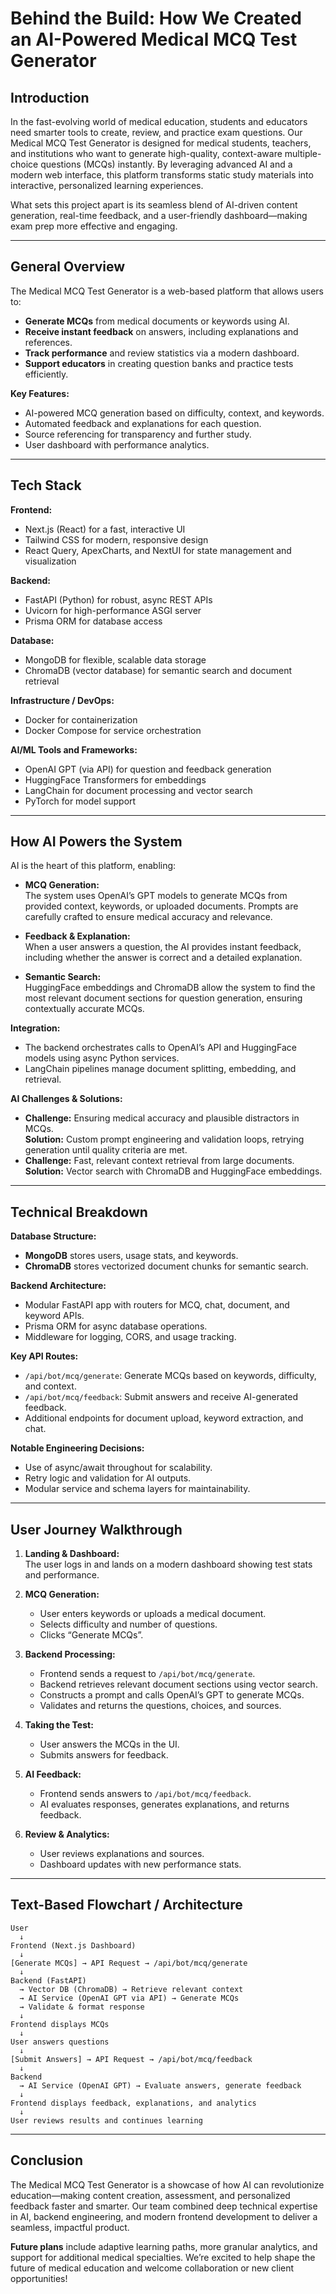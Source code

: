 # Behind the Build: How We Created an AI-Powered Medical MCQ Test Generator

## Introduction

In the fast-evolving world of medical education, students and educators need smarter tools to create, review, and practice exam questions. Our Medical MCQ Test Generator is designed for medical students, teachers, and institutions who want to generate high-quality, context-aware multiple-choice questions (MCQs) instantly. By leveraging advanced AI and a modern web interface, this platform transforms static study materials into interactive, personalized learning experiences.

What sets this project apart is its seamless blend of AI-driven content generation, real-time feedback, and a user-friendly dashboard—making exam prep more effective and engaging.

---

## General Overview

The Medical MCQ Test Generator is a web-based platform that allows users to:

- **Generate MCQs** from medical documents or keywords using AI.
- **Receive instant feedback** on answers, including explanations and references.
- **Track performance** and review statistics via a modern dashboard.
- **Support educators** in creating question banks and practice tests efficiently.

**Key Features:**
- AI-powered MCQ generation based on difficulty, context, and keywords.
- Automated feedback and explanations for each question.
- Source referencing for transparency and further study.
- User dashboard with performance analytics.

---

## Tech Stack

**Frontend:**  
- Next.js (React) for a fast, interactive UI  
- Tailwind CSS for modern, responsive design  
- React Query, ApexCharts, and NextUI for state management and visualization

**Backend:**  
- FastAPI (Python) for robust, async REST APIs  
- Uvicorn for high-performance ASGI server  
- Prisma ORM for database access

**Database:**  
- MongoDB for flexible, scalable data storage  
- ChromaDB (vector database) for semantic search and document retrieval

**Infrastructure / DevOps:**  
- Docker for containerization  
- Docker Compose for service orchestration

**AI/ML Tools and Frameworks:**  
- OpenAI GPT (via API) for question and feedback generation  
- HuggingFace Transformers for embeddings  
- LangChain for document processing and vector search  
- PyTorch for model support

---

## How AI Powers the System

AI is the heart of this platform, enabling:

- **MCQ Generation:**  
  The system uses OpenAI’s GPT models to generate MCQs from provided context, keywords, or uploaded documents. Prompts are carefully crafted to ensure medical accuracy and relevance.

- **Feedback & Explanation:**  
  When a user answers a question, the AI provides instant feedback, including whether the answer is correct and a detailed explanation.

- **Semantic Search:**  
  HuggingFace embeddings and ChromaDB allow the system to find the most relevant document sections for question generation, ensuring contextually accurate MCQs.

**Integration:**  
- The backend orchestrates calls to OpenAI’s API and HuggingFace models using async Python services.
- LangChain pipelines manage document splitting, embedding, and retrieval.

**AI Challenges & Solutions:**  
- **Challenge:** Ensuring medical accuracy and plausible distractors in MCQs.  
  **Solution:** Custom prompt engineering and validation loops, retrying generation until quality criteria are met.
- **Challenge:** Fast, relevant context retrieval from large documents.  
  **Solution:** Vector search with ChromaDB and HuggingFace embeddings.

---

## Technical Breakdown

**Database Structure:**  
- **MongoDB** stores users, usage stats, and keywords.
- **ChromaDB** stores vectorized document chunks for semantic search.

**Backend Architecture:**  
- Modular FastAPI app with routers for MCQ, chat, document, and keyword APIs.
- Prisma ORM for async database operations.
- Middleware for logging, CORS, and usage tracking.

**Key API Routes:**  
- `/api/bot/mcq/generate`: Generate MCQs based on keywords, difficulty, and context.
- `/api/bot/mcq/feedback`: Submit answers and receive AI-generated feedback.
- Additional endpoints for document upload, keyword extraction, and chat.

**Notable Engineering Decisions:**  
- Use of async/await throughout for scalability.
- Retry logic and validation for AI outputs.
- Modular service and schema layers for maintainability.

---

## User Journey Walkthrough

1. **Landing & Dashboard:**  
   The user logs in and lands on a modern dashboard showing test stats and performance.

2. **MCQ Generation:**  
   - User enters keywords or uploads a medical document.
   - Selects difficulty and number of questions.
   - Clicks “Generate MCQs”.

3. **Backend Processing:**  
   - Frontend sends a request to `/api/bot/mcq/generate`.
   - Backend retrieves relevant document sections using vector search.
   - Constructs a prompt and calls OpenAI’s GPT to generate MCQs.
   - Validates and returns the questions, choices, and sources.

4. **Taking the Test:**  
   - User answers the MCQs in the UI.
   - Submits answers for feedback.

5. **AI Feedback:**  
   - Frontend sends answers to `/api/bot/mcq/feedback`.
   - AI evaluates responses, generates explanations, and returns feedback.

6. **Review & Analytics:**  
   - User reviews explanations and sources.
   - Dashboard updates with new performance stats.

---

## Text-Based Flowchart / Architecture

```
User
  ↓
Frontend (Next.js Dashboard)
  ↓
[Generate MCQs] → API Request → /api/bot/mcq/generate
  ↓
Backend (FastAPI)
  → Vector DB (ChromaDB) → Retrieve relevant context
  → AI Service (OpenAI GPT via API) → Generate MCQs
  → Validate & format response
  ↓
Frontend displays MCQs
  ↓
User answers questions
  ↓
[Submit Answers] → API Request → /api/bot/mcq/feedback
  ↓
Backend
  → AI Service (OpenAI GPT) → Evaluate answers, generate feedback
  ↓
Frontend displays feedback, explanations, and analytics
  ↓
User reviews results and continues learning
```

---

## Conclusion

The Medical MCQ Test Generator is a showcase of how AI can revolutionize education—making content creation, assessment, and personalized feedback faster and smarter. Our team combined deep technical expertise in AI, backend engineering, and modern frontend development to deliver a seamless, impactful product.

**Future plans** include adaptive learning paths, more granular analytics, and support for additional medical specialties. We’re excited to help shape the future of medical education and welcome collaboration or new client opportunities!
